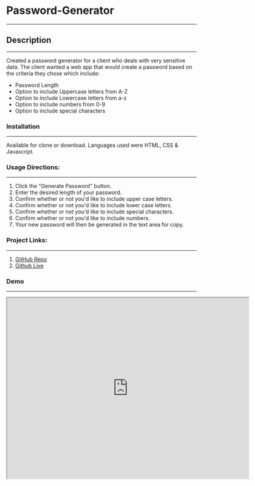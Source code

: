 # Password-Generator

---

## Description

---

Created a password generator for a client who deals with very sensitive data. The client wanted a web app that
would create a password based on the criteria they chose which include:

- Password Length
- Option to include Uppercase letters from A-Z
- Option to include Lowercase letters from a-z
- Option to include numbers from 0-9
- Option to include special characters

### Installation

---

Available for clone or download. Languages used were HTML, CSS & Javascript.

### Usage Directions:

---

1. Click the "Generate Password" button.
2. Enter the desired length of your password.
3. Confirm whether or not you'd like to include upper case letters.
4. Confirm whether or not you'd like to include lower case letters.
5. Confirm whether or not you'd like to include special characters.
6. Confirm whether or not you'd like to include numbers.
7. Your new password will then be generated in the text area for copy.

### Project Links:

---

1. [GitHub Repo](https://github.com/jongomezdev/Password-Generator)
2. [Github Live](https://jongomezdev.github.io/Password-Generator/)

### Demo

---

<iframe src="https://drive.google.com/file/d/1zIEPTa_ysgPksKZRCAKbzKOgA7reugbM/preview" width="640" height="480"></iframe>

